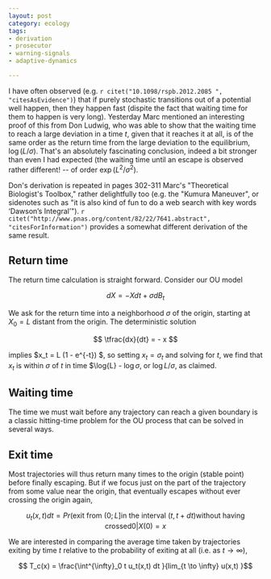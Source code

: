 ```yaml
---
layout: post
category: ecology
tags: 
- derivation
- prosecutor
- warning-signals
- adaptive-dynamics

---
```



I have often observed (e.g. `r citet("10.1098/rspb.2012.2085 ", "citesAsEvidence")`) that if purely stochastic transitions out of a potential well happen, then they happen fast (dispite the fact that waiting time for them to happen is very long).  Yesterday Marc mentioned an interesting proof of this from Don Ludwig, who was able to show that the waiting time to reach a large deviation in a time $t$, given that it reaches it at all, is of the same order as the return time from the large deviation to the equilibrium, $\log(L/\sigma)$.  That's an absolutely fascinating conclusion, indeed a bit stronger than even I had expected (the waiting time until an escape is observed rather different! -- of order $\exp(L^2/\sigma^2)$.  


Don's derivation is repeated in pages 302-311 Marc's "Theoretical Biologist's Toolbox," rather delightfully too (e.g. the "Kumura Maneuver", or sidenotes such as "it is also kind of fun to do a web search with key words ‘Dawson’s Integral’").  `r citet("http://www.pnas.org/content/82/22/7641.abstract", "citesForInformation")` provides a somewhat different derivation of the same result.  


## Return time 

The return time calculation is straight forward.  Consider our OU model 

$$dX = - X dt + \sigma dB_t$$

We ask for the return time into a neighborhood $\sigma$ of the origin, starting at $X_0 = L$ distant from the origin.  The deterministic solution 

$$ \tfrac{dx}{dt} = - x $$

implies $x_t = L (1 - e^{-t}) $, so setting $x_t = \sigma_t$ and solving for $t$, we find that $x_t$ is within $\sigma$ of $t$ in time $\log{L} - $\log{\sigma}$, or $\log{L/\sigma}$, as claimed.  

## Waiting time

The time we must wait before any trajectory can reach a given boundary is a classic hitting-time problem for the OU process that can be solved in several ways.  

## Exit time 

Most trajectories will thus return many times to the origin (stable point) before finally escaping.  But if we focus just on the part of the trajectory from some value near the origin, that eventually escapes without ever crossing the origin again, 

$$u_t(x,t) dt = Pr\left(\textrm{exit from }(0; L]\textrm{in the interval } (t, t + dt) \textrm{without having crossed} 0 | X(0) = x$$

We are interested in comparing the average time taken by trajectories exiting by time $t$ relative to the probability of exiting at all (i.e. as $t \to \infty$),

$$ T_c(x) = \frac{\int^{\infty}_0 t u_t(x,t) dt }{lim_{t \to \infty} u(x,t) }$$


